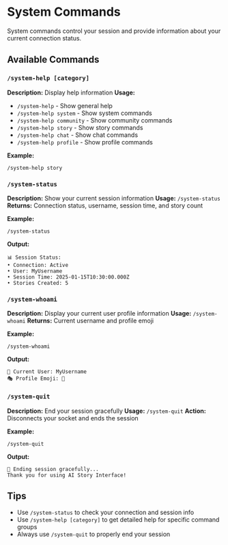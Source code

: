 # System Commands

System commands control your session and provide information about your current connection status.

## Available Commands

### `/system-help [category]`
**Description:** Display help information
**Usage:** 
- `/system-help` - Show general help
- `/system-help system` - Show system commands
- `/system-help community` - Show community commands
- `/system-help story` - Show story commands
- `/system-help chat` - Show chat commands
- `/system-help profile` - Show profile commands

**Example:**
```
/system-help story
```

### `/system-status`
**Description:** Show your current session information
**Usage:** `/system-status`
**Returns:** Connection status, username, session time, and story count

**Example:**
```
/system-status
```
**Output:**
```
📊 Session Status:
• Connection: Active
• User: MyUsername
• Session Time: 2025-01-15T10:30:00.000Z
• Stories Created: 5
```

### `/system-whoami`
**Description:** Display your current user profile information
**Usage:** `/system-whoami`
**Returns:** Current username and profile emoji

**Example:**
```
/system-whoami
```
**Output:**
```
👤 Current User: MyUsername
🎭 Profile Emoji: 🤖
```

### `/system-quit`
**Description:** End your session gracefully
**Usage:** `/system-quit`
**Action:** Disconnects your socket and ends the session

**Example:**
```
/system-quit
```
**Output:**
```
👋 Ending session gracefully...
Thank you for using AI Story Interface!
```

## Tips
- Use `/system-status` to check your connection and session info
- Use `/system-help [category]` to get detailed help for specific command groups
- Always use `/system-quit` to properly end your session